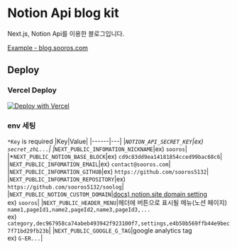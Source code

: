 # Notion Api blog kit
Next.js, Notion Api를 이용한 블로그입니다.

[Example - blog.sooros.com](https://blog.sooros.com/)


## Deploy

### Vercel Deploy
[![Deploy with Vercel](https://vercel.com/button)](https://vercel.com/new/clone?repository-url=https%3A%2F%2Fgithub.com%2Fsooros5132%2Fnotion-blog-kit&env=NEXT_PUBLIC_INFOMATION_NICKNAME,NEXT_PUBLIC_NOTION_BASE_BLOCK,NOTION_API_SECRET_KEY&demo-title=Notion%20Blog&demo-description=A%20statically%20generated%20blog%20example%20using%20Next.js%2C%20Notion%20Api.&demo-url=https%3A%2F%2Fblog.sooros.com)

### env 세팅
`*Key` is required
|Key|Value|
|------|---|
|*`NOTION_API_SECRET_KEY`|ex) `secret_zhL...`|
|*`NEXT_PUBLIC_INFOMATION_NICKNAME`|ex) `sooros`|
|*`NEXT_PUBLIC_NOTION_BASE_BLOCK`|ex) `cd9c83dd9ea14181854cced99bac68c6`|
|`NEXT_PUBLIC_INFOMATION_EMAIL`|ex) `contact@sooros.com`|
|`NEXT_PUBLIC_INFOMATION_GITHUB`|ex) `https://github.com/sooros5132`|
|`NEXT_PUBLIC_INFOMATION_REPOSITORY`|ex) `https://github.com/sooros5132/soolog`|
|`NEXT_PUBLIC_NOTION_CUSTOM_DOMAIN`|[docs) notion.site domain setting](https://www.notion.so/ko-kr/blog/personalize-public-pages)<br />ex) `sooros`|
|`NEXT_PUBLIC_HEADER_MENU`|헤더에 버튼으로 표시될 메뉴(노션 페이지)<br />`name1,pageId1,name2,pageId2,name3,pageId3,...`<br />ex) `category,dec967958ca74abeb493942f923100f7,settings,e4b50b569ffb44e9bec7f71bd29fb23b`|
|`NEXT_PUBLIC_GOOGLE_G_TAG`|google analytics tag<br />ex) `G-ER...`|
